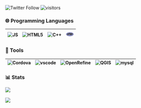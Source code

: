 

![Twitter Follow](https://img.shields.io/twitter/follow/jmviglino?style=social) 
![visitors](https://visitor-badge.glitch.me/badge?page_id=Github.Viglino)

### 🌐 Programming Languages 

<img src="https://upload.wikimedia.org/wikipedia/commons/9/99/Unofficial_JavaScript_logo_2.svg" alt="JS" height="24"> | <img src="https://upload.wikimedia.org/wikipedia/commons/6/61/HTML5_logo_and_wordmark.svg" alt="HTML5" height="24"> | <img src="https://upload.wikimedia.org/wikipedia/commons/1/18/ISO_C%2B%2B_Logo.svg" alt="C++" height="24"> | <img src="https://raw.githubusercontent.com/github/explore/80688e429a7d4ef2fca1e82350fe8e3517d3494d/topics/php/php.png" alt="php" height="24">
|---|---|---|---|

### 🔧 Tools 

<img src="https://cordova.apache.org/static/img/cordova_bot.png" alt="Cordova" height="24"> | <img src="https://upload.wikimedia.org/wikipedia/commons/9/9a/Visual_Studio_Code_1.35_icon.svg" alt="vscode" height="24"> | <img src="https://upload.wikimedia.org/wikipedia/commons/4/4b/OpenRefine_New_Logo.png" alt="OpenRefine" height="24"> | <img src="https://upload.wikimedia.org/wikipedia/commons/7/77/Qgis-icon-3.0.png" alt="QGIS" height="24"> | <img  src="https://upload.wikimedia.org/wikipedia/fr/6/62/MySQL.svg" alt="mysql" height="24"> 
|---|---|---|---|---|

### 📊 Stats

![](https://github-readme-stats.vercel.app/api?username=viglino&show_icons=true&hide_border=true&theme=default&count_private=true&include_all_commits=true)

![](https://github-readme-stats.vercel.app/api/top-langs/?username=viglino&layout=compact)

<!--
**Viglino/Viglino** is a ✨ _special_ ✨ repository because its `README.md` (this file) appears on your GitHub profile.

Here are some ideas to get you started:

- 🔭 I’m currently working on ...
- 🌱 I’m currently learning ...
- 👯 I’m looking to collaborate on ...
- 🤔 I’m looking for help with ...
- 💬 Ask me about ...
- 📫 How to reach me: ...
- 😄 Pronouns: ...
- ⚡ Fun fact: ...
-->
